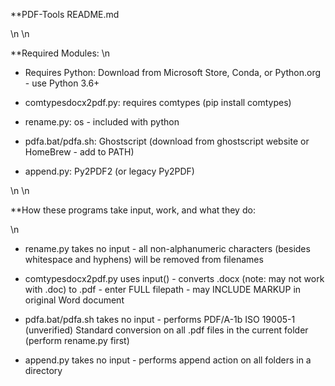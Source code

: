 **PDF-Tools README.md 

\n
\n



**Required Modules:
\n


- Requires Python: Download from Microsoft Store, Conda, or Python.org - use Python 3.6+

- comtypesdocx2pdf.py: requires comtypes (pip install comtypes)

- rename.py: os - included with python

- pdfa.bat/pdfa.sh: Ghostscript (download from ghostscript website or HomeBrew - add to PATH)

- append.py: Py2PDF2 (or legacy Py2PDF)

\n
\n

**How these programs take input, work, and what they do:

\n


- rename.py takes no input - all non-alphanumeric characters (besides whitespace and hyphens) will be removed from filenames

- comtypesdocx2pdf.py uses input() - converts .docx (note: may not work with .doc) to .pdf - enter FULL filepath - may INCLUDE MARKUP in original Word document

- pdfa.bat/pdfa.sh takes no input - performs PDF/A-1b ISO 19005-1 (unverified) Standard conversion on all .pdf files in the current folder (perform rename.py first)

- append.py takes no input - performs append action on all folders in a directory

